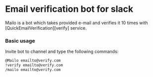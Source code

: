 # Email verification bot for slack

Mailo is a bot which takes provided e-mail and verifies it 10 times with [QuickEmailVerification][verify] service.

### Basic usage

Invite bot to channel and type the following commands:

```sh
@Mailo emailto@verify.com
!verify emailto@verify.com
/mailo emailto@verify.com
```
